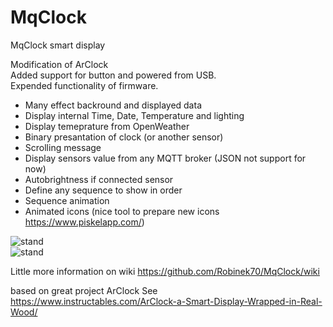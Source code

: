 # MqClock
MqClock smart display  
  
Modification of ArClock  
Added support for button and powered from USB.  
Expended functionality of firmware.  
- Many effect backround and displayed data  
- Display internal Time, Date, Temperature and lighting  
- Display temeprature from OpenWeather  
- Binary presantation of clock (or another sensor)  
- Scrolling message  
- Display sensors value from any MQTT broker (JSON not support for now)  
- Autobrightness if connected sensor  
- Define any sequence to show in order  
- Sequence animation  
- Animated icons (nice tool to prepare new icons https://www.piskelapp.com/)  

![stand](https://github.com/Robinek70/MqClock/raw/main/anime.gif)  
![stand](https://github.com/Robinek70/MqClock/raw/main/anime-icons.gif)  

Little more information on wiki https://github.com/Robinek70/MqClock/wiki

based on great project ArClock
See https://www.instructables.com/ArClock-a-Smart-Display-Wrapped-in-Real-Wood/
